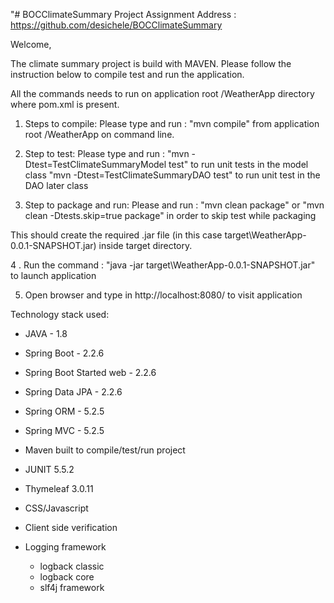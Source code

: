 "# BOCClimateSummary Project Assignment
Address : https://github.com/desichele/BOCClimateSummary

Welcome, 

The climate summary project is build with MAVEN. Please follow the instruction below to compile test and run the application. 

All the commands needs to run on application root /WeatherApp directory where pom.xml is present. 

1. Steps to compile:
					Please type and run : "mvn compile" from application root /WeatherApp on command line. 

2. Step to test:
					Please type and run : "mvn -Dtest=TestClimateSummaryModel test" to run unit tests in the model class
					"mvn -Dtest=TestClimateSummaryDAO test"  to run unit test in the DAO later class 
					
3. Step to package and run:
					Please and run : "mvn clean package" or "mvn clean -Dtests.skip=true package" in order to skip test while packaging 
					
This should create the required .jar file (in this case target\WeatherApp-0.0.1-SNAPSHOT.jar) inside target directory. 

4 . Run the command : "java -jar target\WeatherApp-0.0.1-SNAPSHOT.jar" to launch application
 
5. Open browser and type in http://localhost:8080/ to visit application 

Technology stack used:

- JAVA - 1.8
- Spring Boot - 2.2.6
- Spring Boot Started web - 2.2.6
- Spring Data JPA - 2.2.6
- Spring ORM - 5.2.5
- Spring MVC - 5.2.5
- Maven built to compile/test/run project

- JUNIT 5.5.2
- Thymeleaf 3.0.11
- CSS/Javascript
- Client side verification
- Logging framework 
	- logback classic 
	- logback core
	- slf4j framework 

